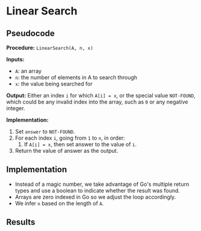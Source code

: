 # Linear Search

## Pseudocode

**Procedure:** `LinearSearch(A, n, x)`

**Inputs:**

* `A`: an array
* `n`: the number of elements in A to search through
* `x`: the value being searched for

**Output:** Either an index `i` for which `A[i] = x`, or the special value `NOT-FOUND`, which could be any invalid index into the array, such as `0` or any negative integer.

**Implementation:**

1. Set `answer` to `NOT-FOUND`.
2. For each index `i`, going from `1` to `n`, in order:
   1. If `A[i] = x`, then set answer to the value of `i`.
3. Return the value of answer as the output.

## Implementation

* Instead of a magic number, we take advantage of Go's multiple return types and use a boolean to indicate whether the result was found.
* Arrays are zero indexed in Go so we adjust the loop accordingly.
* We infer `n` based on the length of `A`.

## Results

